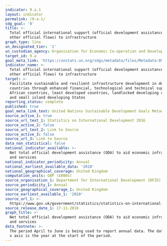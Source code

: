 ```yaml
---
indicator: 9.a.1
layout: indicator
permalink: /9-a-1/
sdg_goal: '9'
title: >-
  Total official international support (official development assistance plus
  other official flows) to infrastructure
graph_type: line
un_designated_tier: '1'
un_custodian_agency: Organisation for Economic Co-operation and Development (OECD)
target_id: 9.a
goal_meta_link: 'https://unstats.un.org/sdgs/metadata/files/Metadata-09-0A-01.pdf '
indicator_name: >-
  Total official international support (official development assistance plus
  other official flows) to infrastructure
target: >-
  Facilitate sustainable and resilient infrastructure development in developing
  countries through enhanced financial, technological and technical support to
  African countries, least developed countries, landlocked developing countries
  and small island developing States
reporting_status: complete
published: true
goal_meta_link_text: United Nations Sustainable Development Goals Metadata (pdf 208kB)
source_active_1: true
source_url_text_1: Statistics on International Development 2016
source_active_2: false
source_url_text_2: Link to Source
source_active_3: false
source_url_3: Link to Source
data_non_statistical: false
national_indicator_available: >-
  Net total official development assistance (ODA) to aid economic infrastructure
  and services
national_indicator_periodicity: Annual
national_earliest_available_data: '2010'
national_geographical_coverage: United Kingdom
computation_units: GBP (£000s)
source_organisation_1: Department for International Development (DFID)
source_periodicity_1: Annual
source_geographical_coverage_1: United Kingdom
source_earliest_available_1: '2010'
source_url_1: >-
  https://www.gov.uk/government/statistics/statistics-on-international-development-2016 
source_release_date_1: 17-11-2016
graph_title: >-
  Net total official development assistance (ODA) to aid economic infrastructure
  and services
data_footnote: >-
  The period April to June is being used to report annual data. The date on the
  x axis is the year at the start of the period.
---
```

